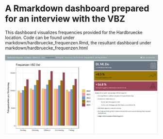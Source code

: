 # A Rmarkdown dashboard prepared for an interview with the VBZ

This dashboard visualizes frequencies provided for the Hardbruecke location. 
Code can be found under markdown/hardbruecke_frequenzen.Rmd, the resultant 
dashboard under markdown/hardbruecke_frequenzen.html

![screenshot cannot be loaded](data/screenshot.PNG)

